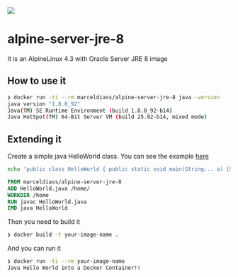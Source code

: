 [![](https://images.microbadger.com/badges/image/marceldiass/alpine-server-jre-8.svg)](https://microbadger.com/images/marceldiass/alpine-server-jre-8 "Get your own image badge on microbadger.com")

# alpine-server-jre-8
It is an AlpineLinux 4.3 with Oracle Server JRE 8 image

## How to use it
```bash
❯ docker run -ti --rm marceldiass/alpine-server-jre-8 java -version
java version "1.8.0_92"
Java(TM) SE Runtime Environment (build 1.8.0_92-b14)
Java HotSpot(TM) 64-Bit Server VM (build 25.92-b14, mixed mode)
```

## Extending it
Create a simple java HelloWorld class. You can see the example [here](https://github.com/marceldiass/alpine-server-jre-8/tree/master/extends)
```bash
echo 'public class HelloWorld { public static void main(String... a) {System.out.println("Java Hello World into a Docker Container!!");}}' > HelloWorld.java
```
```Dockerfile
FROM marceldiass/alpine-server-jre-8
ADD HelloWorld.java /home/
WORKDIR /home
RUN javac HelloWorld.java
CMD java HelloWorld
```

Then you need to build it
```bash
❯ docker build -t your-image-name .
```
And you can run it
```bash
❯ docker run -ti --rm your-image-name
Java Hello World into a Docker Container!!
```

